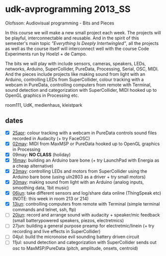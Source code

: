udk-avprogramming 2013_SS
=========================

Olofsson: Audiovisual programming - Bits and Pieces

In this course we will make a new small project each week. The projects will be playful, interconnectable and reusable. And in the spirit of this semester's main topic _"Everything Is Deeply Intertwingled"_, all the projects as well as the course itself will interconnect well with the course Code Experiments run by Hoelzl + de Campo.

The bits we will play with include sensors, cameras, speakers, LEDs, networks, Arduino, SuperCollider, PureData, Processing, Serial, OSC, MIDI. And the pieces include projects like making sound from light with an Arduino, controlling LEDs from SuperCollider, colour tracking with a webcam in PureData, controlling computers from remote with Terminal, sound detection and categorization with SuperCollider, MIDI hooked up to OpenGL graphics in Processing etc.

room111, UdK, medienhaus, kleistpark

dates
-----
- [x] [25apr](https://github.com/redFrik/udk09-Bits_and_Pieces/tree/master/udk130425): colour tracking with a webcam in PureData controls sound files recorded in Audacity (+ try FaceOSC)
- [x] [02may](https://github.com/redFrik/udk09-Bits_and_Pieces/tree/master/udk130502): MIDI from MaxMSP or PureData hooked up to OpenGL graphics in Processing
- [x] 09may: **NO CLASS** (holiday)
- [x] [16may](https://github.com/redFrik/udk09-Bits_and_Pieces/tree/master/udk130516): building an Arduino bare bone (+ try LaunchPad with Energia as a cheap alternative)
- [x] [23may](https://github.com/redFrik/udk09-Bits_and_Pieces/tree/master/udk130523): controlling LEDs and motors from SuperCollider using the Arduino bare bone (using uln2803 as a driver + try small motors)
- [x] [30may](https://github.com/redFrik/udk09-Bits_and_Pieces/tree/master/udk130530): making sound from light with an Arduino (analog inputs, smoothing data, 1bit music)
- [x] [06jun](https://github.com/redFrik/udk09-Bits_and_Pieces/tree/master/udk130606): take different sensors and log/share data online (ThingSpeak etc) (NOTE: this week in room 213 or 214)
- [x] [13jun](https://github.com/redFrik/udk09-Bits_and_Pieces/tree/master/udk130613): controlling computers from remote with Terminal (simple terminal commands and telnet, ssh, ftp)
- [ ] [20jun](https://github.com/redFrik/udk09-Bits_and_Pieces/tree/master/udk130620): record and arrange sound with audacity + speaker/mic feedback (small batterypowered speakers, piezos, electretmics)
- [ ] 27jun: building a general purpose preamp for electretmic/linein (+ try recording and live effects in SuperCollider)
- [ ] 04jul: build the micronoise evil sounding battery driven circuit
- [ ] 11jul: sound detection and categorization with SuperCollider sends out osc to MaxMSP/PureData (pitch, amplitude, onsets, centroid)
